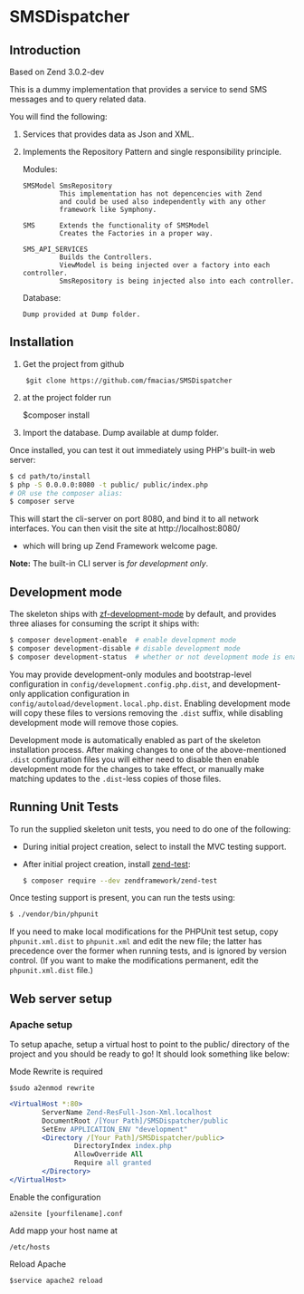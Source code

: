 # SMSDispatcher

## Introduction

Based on Zend 3.0.2-dev

This is a dummy implementation that provides a service to send SMS messages and to query related data.

You will find the following:

1. Services that provides data as Json and XML.
2. Implements the Repository Pattern and single responsibility principle.

   Modules:
   
       SMSModel SmsRepository
                This implementation has not depencencies with Zend
                and could be used also independently with any other 
                framework like Symphony.
                
       SMS      Extends the functionality of SMSModel
                Creates the Factories in a proper way.
                
       SMS_API_SERVICES
                Builds the Controllers.
                ViewModel is being injected over a factory into each controller.
                SmsRepository is being injected also into each controller.
   Database:
       
       Dump provided at Dump folder.

## Installation

1. Get the project from github
``` git clone
    $git clone https://github.com/fmacias/SMSDispatcher
```
2. at the project folder run

   $composer install
   
3. Import the database.
   Dump available at dump folder.

Once installed, you can test it out immediately using PHP's built-in web server:

```bash
$ cd path/to/install
$ php -S 0.0.0.0:8080 -t public/ public/index.php
# OR use the composer alias:
$ composer serve
```


This will start the cli-server on port 8080, and bind it to all network
interfaces. You can then visit the site at http://localhost:8080/
- which will bring up Zend Framework welcome page.

**Note:** The built-in CLI server is *for development only*.

## Development mode

The skeleton ships with [zf-development-mode](https://github.com/zfcampus/zf-development-mode)
by default, and provides three aliases for consuming the script it ships with:

```bash
$ composer development-enable  # enable development mode
$ composer development-disable # disable development mode
$ composer development-status  # whether or not development mode is enabled
```

You may provide development-only modules and bootstrap-level configuration in
`config/development.config.php.dist`, and development-only application
configuration in `config/autoload/development.local.php.dist`. Enabling
development mode will copy these files to versions removing the `.dist` suffix,
while disabling development mode will remove those copies.

Development mode is automatically enabled as part of the skeleton installation process. 
After making changes to one of the above-mentioned `.dist` configuration files you will
either need to disable then enable development mode for the changes to take effect,
or manually make matching updates to the `.dist`-less copies of those files.

## Running Unit Tests

To run the supplied skeleton unit tests, you need to do one of the following:

- During initial project creation, select to install the MVC testing support.
- After initial project creation, install [zend-test](https://zendframework.github.io/zend-test/):

  ```bash
  $ composer require --dev zendframework/zend-test
  ```

Once testing support is present, you can run the tests using:

```bash
$ ./vendor/bin/phpunit
```

If you need to make local modifications for the PHPUnit test setup, copy
`phpunit.xml.dist` to `phpunit.xml` and edit the new file; the latter has
precedence over the former when running tests, and is ignored by version
control. (If you want to make the modifications permanent, edit the
`phpunit.xml.dist` file.)

## Web server setup

### Apache setup

To setup apache, setup a virtual host to point to the public/ directory of the
project and you should be ready to go! It should look something like below:

Mode Rewrite is required
```
$sudo a2enmod rewrite
```
```apache
<VirtualHost *:80>
        ServerName Zend-ResFull-Json-Xml.localhost
        DocumentRoot /[Your Path]/SMSDispatcher/public
        SetEnv APPLICATION_ENV "development"
        <Directory /[Your Path]/SMSDispatcher/public>
                DirectoryIndex index.php
                AllowOverride All
                Require all granted
        </Directory>
</VirtualHost>
```
Enable the configuration
```
a2ensite [yourfilename].conf
```
Add mapp your host name at
```
/etc/hosts
```
Reload Apache
```
$service apache2 reload
```